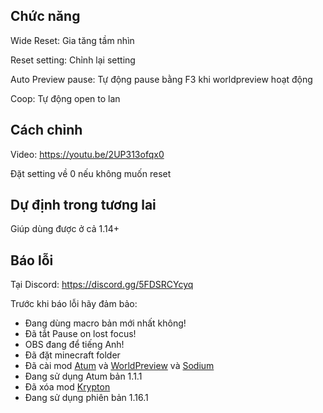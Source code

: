 ## Chức năng
Wide Reset: Gia tăng tầm nhìn

Reset setting: Chỉnh lại setting

Auto Preview pause: Tự động pause bằng F3 khi worldpreview hoạt động

Coop: Tự động open to lan

## Cách chỉnh
Video: https://youtu.be/2UP313ofqx0

Đặt setting về 0 nếu không muốn reset

## Dự định trong tương lai
Giúp dùng được ở cả 1.14+

## Báo lỗi
Tại Discord: https://discord.gg/5FDSRCYcyq

Trước khi báo lỗi hãy đảm bảo:

- Đang dùng macro bản mới nhất không!
- Đã tắt Pause on lost focus!
- OBS đang để tiếng Anh!
- Đã đặt minecraft folder
- Đã cài mod [Atum](https://github.com/VoidXWalker/Atum/releases/tag/v1.1.1) và [WorldPreview](https://github.com/VoidXWalker/WorldPreview/releases/tag/v2.3.3.1) và [Sodium](https://github.com/jan-leila/sodium-fabric/releases/tag/mc1.16.1-0.2.1%2Bbuild.10)
- Đang sử dụng Atum bản 1.1.1
- Đã xóa mod [Krypton](https://github.com/mrmangohands/krypton/releases/tag/mc1.16.1-0.1.3-SNAPSHOT%2B2021-02-20)
- Đang sử dụng phiên bản 1.16.1
